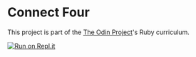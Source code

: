 # Connect Four
This project is part of the [The Odin Project](https://www.theodinproject.com/courses/ruby-programming/lessons/testing-your-ruby-code)'s Ruby curriculum. 

[![Run on Repl.it](https://repl.it/badge/github/rlmoser99/ruby_connect_four)](https://repl.it/github/rlmoser99/ruby_connect_four)